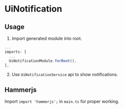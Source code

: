 # UiNotification

## Usage

1. Import generated module into root.

```typescript
...
imports: [
  ...
  UiNotificationModule.forRoot(),
],
```

2. Use `UiNotificationService` api to show notifications.


## Hammerjs

Import `import 'hammerjs';` in `main.ts` for proper working.
